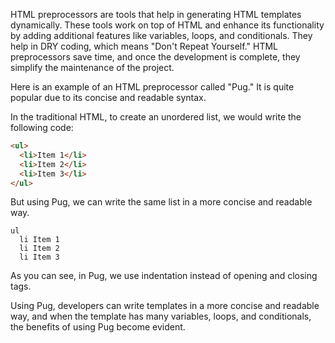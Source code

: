 

HTML preprocessors are tools that help in generating HTML templates dynamically. These tools work on top of HTML and enhance its functionality by adding additional features like variables, loops, and conditionals. They help in DRY coding, which means "Don't Repeat Yourself." HTML preprocessors save time, and once the development is complete, they simplify the maintenance of the project.

Here is an example of an HTML preprocessor called "Pug." It is quite popular due to its concise and readable syntax.

In the traditional HTML, to create an unordered list, we would write the following code:

```HTML
<ul>
  <li>Item 1</li>
  <li>Item 2</li>
  <li>Item 3</li>
</ul>
```

But using Pug, we can write the same list in a more concise and readable way.

```pug
ul
  li Item 1
  li Item 2
  li Item 3
```

As you can see, in Pug, we use indentation instead of opening and closing tags.

Using Pug, developers can write templates in a more concise and readable way, and when the template has many variables, loops, and conditionals, the benefits of using Pug become evident.